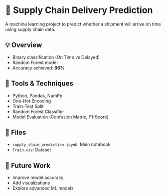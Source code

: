 # 🚚 Supply Chain Delivery Prediction

A machine learning project to predict whether a shipment will arrive on time using supply chain data.

## 💡 Overview
- Binary classification (On Time vs Delayed)
- Random Forest model
- Accuracy achieved: **66%**

## 🧰 Tools & Techniques
- Python, Pandas, NumPy
- One-Hot Encoding
- Train-Test Split
- Random Forest Classifier
- Model Evaluation (Confusion Matrix, F1-Score)

## 📁 Files
- `supply_chain_prediction.ipynb`: Main notebook
- `Train.csv`: Dataset

## 🚀 Future Work
- Improve model accuracy
- Add visualizations
- Explore advanced ML models

